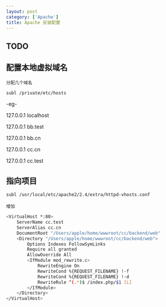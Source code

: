 ```yaml
---
layout: post
category: ['Apache']
title: Apache 安装配置
---
```


## TODO

## 配置本地虚拟域名

`分配几个域名`

```bash
subl /private/etc/hosts
```
-eg-

127.0.0.1	localhost

127.0.0.1	bb.test

127.0.0.1	bb.cn

127.0.0.1	cc.cn

127.0.0.1	cc.test


## 指向项目

```bash
subl /usr/local/etc/apache2/2.4/extra/httpd-vhosts.conf
```
`增加`

```bash
<VirtualHost *:80>
    ServerName cc.test
    ServerAlias cc.cn
    DocumentRoot "/Users/apple/home/wwwroot/cc/backend/web"
    <Directory "/Users/apple/home/wwwroot/cc/backend/web">
        Options Indexes FollowSymLinks
        Require all granted
        AllowOverride All
        <IfModule mod_rewrite.c>
            RewriteEngine On
            RewriteCond %{REQUEST_FILENAME} !-f
            RewriteCond %{REQUEST_FILENAME} !-d
            RewriteRule ^(.*)$ /index.php/$1 [L]
        </IfModule>
    </Directory>
</VirtualHost>
```
